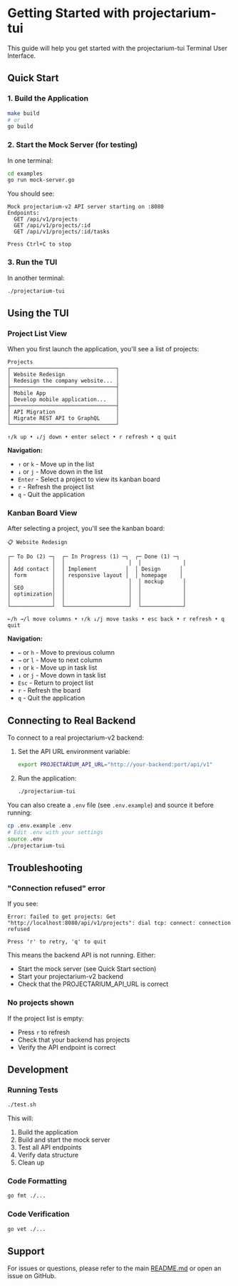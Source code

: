 # Getting Started with projectarium-tui

This guide will help you get started with the projectarium-tui Terminal User Interface.

## Quick Start

### 1. Build the Application

```bash
make build
# or
go build
```

### 2. Start the Mock Server (for testing)

In one terminal:

```bash
cd examples
go run mock-server.go
```

You should see:
```
Mock projectarium-v2 API server starting on :8080
Endpoints:
  GET /api/v1/projects
  GET /api/v1/projects/:id
  GET /api/v1/projects/:id/tasks

Press Ctrl+C to stop
```

### 3. Run the TUI

In another terminal:

```bash
./projectarium-tui
```

## Using the TUI

### Project List View

When you first launch the application, you'll see a list of projects:

```
Projects
┌─────────────────────────────────┐
│ Website Redesign                │
│ Redesign the company website... │
├─────────────────────────────────┤
│ Mobile App                      │
│ Develop mobile application...   │
├─────────────────────────────────┤
│ API Migration                   │
│ Migrate REST API to GraphQL     │
└─────────────────────────────────┘

↑/k up • ↓/j down • enter select • r refresh • q quit
```

**Navigation:**
- `↑` or `k` - Move up in the list
- `↓` or `j` - Move down in the list
- `Enter` - Select a project to view its kanban board
- `r` - Refresh the project list
- `q` - Quit the application

### Kanban Board View

After selecting a project, you'll see the kanban board:

```
📋 Website Redesign

┌─ To Do (2) ─┐  ┌─ In Progress (1) ─┐  ┌─ Done (1) ─┐
│             │  │                    │  │             │
│ Add contact │  │ Implement         │  │ Design      │
│ form        │  │ responsive layout │  │ homepage    │
│             │  │                    │  │ mockup      │
│ SEO         │  │                    │  │             │
│ optimization│  │                    │  │             │
│             │  │                    │  │             │
└─────────────┘  └────────────────────┘  └─────────────┘

←/h →/l move columns • ↑/k ↓/j move tasks • esc back • r refresh • q quit
```

**Navigation:**
- `←` or `h` - Move to previous column
- `→` or `l` - Move to next column
- `↑` or `k` - Move up in task list
- `↓` or `j` - Move down in task list
- `Esc` - Return to project list
- `r` - Refresh the board
- `q` - Quit the application

## Connecting to Real Backend

To connect to a real projectarium-v2 backend:

1. Set the API URL environment variable:
   ```bash
   export PROJECTARIUM_API_URL="http://your-backend:port/api/v1"
   ```

2. Run the application:
   ```bash
   ./projectarium-tui
   ```

You can also create a `.env` file (see `.env.example`) and source it before running:

```bash
cp .env.example .env
# Edit .env with your settings
source .env
./projectarium-tui
```

## Troubleshooting

### "Connection refused" error

If you see:
```
Error: failed to get projects: Get "http://localhost:8080/api/v1/projects": dial tcp: connect: connection refused

Press 'r' to retry, 'q' to quit
```

This means the backend API is not running. Either:
- Start the mock server (see Quick Start section)
- Start your projectarium-v2 backend
- Check that the PROJECTARIUM_API_URL is correct

### No projects shown

If the project list is empty:
- Press `r` to refresh
- Check that your backend has projects
- Verify the API endpoint is correct

## Development

### Running Tests

```bash
./test.sh
```

This will:
1. Build the application
2. Build and start the mock server
3. Test all API endpoints
4. Verify data structure
5. Clean up

### Code Formatting

```bash
go fmt ./...
```

### Code Verification

```bash
go vet ./...
```

## Support

For issues or questions, please refer to the main [README.md](README.md) or open an issue on GitHub.
